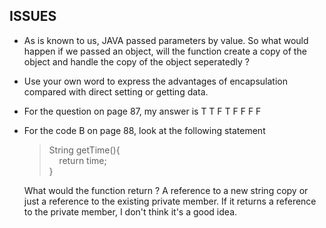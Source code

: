 ISSUES
------
*	As is known to us, JAVA passed parameters by value. So what would happen if we passed an object, will the function create a copy of the object and handle the copy of the object seperatedly ?
*	Use your own word to express the advantages of encapsulation compared with  direct setting or getting data.
*	For the question on page 87, my answer is T T F T F F F F
*	For the code B on page 88, look at the following statement
	>String getTime(){
	></br>
	>&nbsp;&nbsp;&nbsp;&nbsp;return time;
	></br>
	>}

	What would the function return ? A reference to a new string copy or just a reference to the existing private member. If it returns a reference to the private member, I don't think it's a good idea.